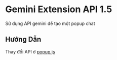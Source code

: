 # Gemini Extension API 1.5
 Sử dụng API gemini để tạo một popup chat
<h2 align="left">Hướng Dẫn</h2>
Thay đổi API ở <a href= "https://github.com/HunterOct/Gemini-Extension-API/blob/main/popup.js">popup.js</a>
<br>
